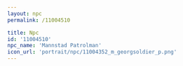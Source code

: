 ```yaml
---
layout: npc
permalink: /11004510

title: Npc
id: '11004510'
npc_name: 'Mannstad Patrolman'
icon_url: 'portrait/npc/11004352_m_georgsoldier_p.png'
---
```

